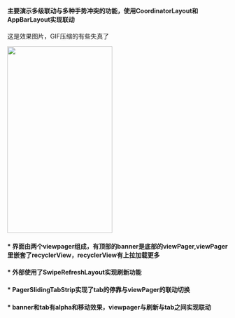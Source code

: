 

<h4> 主要演示多级联动与多种手势冲突的功能，使用CoordinatorLayout和AppBarLayout实现联动 </h4>

这是效果图片，GIF压缩的有些失真了

<img src="https://github.com/CarGuo/linkagescroll/blob/master/device-2016-11-10-151539.gif" width="240px" height="426px"/>

<h4>* 界面由两个viewpager组成，有顶部的banner是底部的viewPager,viewPager里嵌套了recyclerView，recyclerView有上拉加载更多</h4>

<h4>* 外部使用了SwipeRefreshLayout实现刷新功能</h4>

<h4>* PagerSlidingTabStrip实现了tab的停靠与viewPager的联动切换 </h4>

<h4>* banner和tab有alpha和移动效果，viewpager与刷新与tab之间实现联动</h4>






